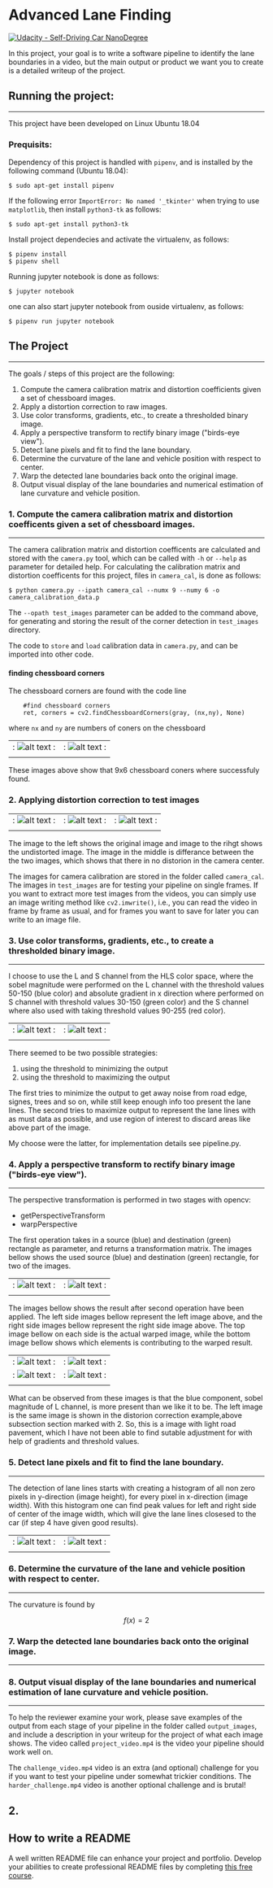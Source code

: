 # Advanced Lane Finding



[image1]: ./output_images/corners_calibration2.jpg
[image2]: ./output_images/corners_calibration3.jpg
[image3]: ./test_images/test1.jpg
[image4]: ./output_images/undist_test1.jpg
[image5]: ./output_images/undist_diff_test1.jpg
[image6]: ./output_images/test_images/binary/test1_binary.jpg
[image7]: ./output_images/test_images/binary/test2_binary.jpg
[warped1]: ./output_images/test_images/warped/test1_warped.jpg
[warped2]: ./output_images/test_images/warped/test2_warped.jpg
[warped3]: ./output_images/test_images/color/test1_warped.jpg
[warped4]: ./output_images/test_images/color/test2_warped.jpg


[![Udacity - Self-Driving Car NanoDegree](https://s3.amazonaws.com/udacity-sdc/github/shield-carnd.svg)](http://www.udacity.com/drive)


In this project, your goal is to write a software pipeline to identify the lane boundaries in a video, but the main output or product we want you to create is a detailed writeup of the project.    

## Running the project:
---

This project have been developed on Linux Ubuntu 18.04

### Prequisits:

Dependency of this project is handled with `pipenv`, and is installed by the following command (Ubuntu 18.04):
```
$ sudo apt-get install pipenv
```

If the following error `ImportError: No named '_tkinter'` when trying to use `matplotlib`, then install `python3-tk` as follows:
```
$ sudo apt-get install python3-tk
```

Install project dependecies and activate the virtualenv, as follows:
```
$ pipenv install
$ pipenv shell
```  

Running jupyter notebook is done as follows:
```
$ jupyter notebook
```

one can also start jupyter notebook from ouside virtualenv, as follows:
```
$ pipenv run jupyter notebook
```


## The Project
---

The goals / steps of this project are the following:

1. Compute the camera calibration matrix and distortion coefficients given a set of chessboard images.
1. Apply a distortion correction to raw images.
1. Use color transforms, gradients, etc., to create a thresholded binary image.
1. Apply a perspective transform to rectify binary image ("birds-eye view").
1. Detect lane pixels and fit to find the lane boundary.
1. Determine the curvature of the lane and vehicle position with respect to center.
1. Warp the detected lane boundaries back onto the original image.
1. Output visual display of the lane boundaries and numerical estimation of lane curvature and vehicle position.

### 1. Compute the camera calibration matrix and distortion coefficents given a set of chessboard images.
---

The camera calibration matrix and distortion coefficents are calculated and stored with the `camera.py` tool, which can be called with `-h` or `--help` as parameter for detailed help. For calculating the calibration matrix and distortion coefficents for this project, files in `camera_cal`, is done as follows:  

```
$ python camera.py --ipath camera_cal --numx 9 --numy 6 -o camera_calibration_data.p
```  

The `--opath test_images` parameter can be added to the command above, for generating and storing the result of the corner detection in `test_images` directory.


The code to `store` and `load` calibration data in `camera.py`, and can be imported into other code.

#### finding chessboard corners

The chessboard corners are found with the code line
```
    #find chessboard corners
    ret, corners = cv2.findChessboardCorners(gray, (nx,ny), None)
```
where `nx` and `ny` are numbers of coners on the chessboard 

| | | 
|:-------------------------:|:-------------------------:|
|:  ![alt text][image1]   :|:  ![alt text][image2]   :|
| | | 

These images above show that 9x6 chessboard coners where successfuly found. 

### 2. Applying distortion correction to test images


| | | |
|:-------------------------:|:-------------------------:|:-------------------------:|
|:  ![alt text][image3]   :|:  ![alt text][image5]   :|:  ![alt text][image4]   :|
| | | |

The image to the left shows the original image and image to the rihgt shows the undistorted image. The image in the middle is differance between the the two images, which shows that there in no distorion in the camera center.



The images for camera calibration are stored in the folder called `camera_cal`.  The images in `test_images` are for testing your pipeline on single frames.  If you want to extract more test images from the videos, you can simply use an image writing method like `cv2.imwrite()`, i.e., you can read the video in frame by frame as usual, and for frames you want to save for later you can write to an image file.  

### 3. Use color transforms, gradients, etc., to create a thresholded binary image.
---

I choose to use the L and S channel from the HLS color space, where the sobel magnitude were performed on the L channel with the threshold values 50-150 (blue color) and absolute gradient in x direction where performed on S channel with threshold values 30-150 (green color) and the S channel where also used with taking threshold values 90-255 (red color).

| | |
|:-------------------------:|:-------------------------:|
|:  ![alt text][image6]   :|:  ![alt text][image7]   :|
| | |


There seemed to be two possible strategies:
1. using the threshold to minimizing the output
1. using the threshold to maximizing the output

The first tries to minimize the output to get away noise from road edge, signes, trees and so on, while still keep enough info too present the lane lines. The second tries to maximize output to represent the lane lines with as must data as possible, and use region of interest to discard areas like above part of the image. 

My choose were the latter, for implementation details see pipeline.py.


### 4. Apply a perspective transform to rectify binary image ("birds-eye view").
---

The perspective transformation is performed in two stages with opencv:
* getPerspectiveTransform
* warpPerspective

The first operation takes in a source (blue) and destination (green) rectangle as parameter, and returns a transformation matrix. The images bellow shows the used source (blue) and destination (green) rectangle, for two of the images.

[lines1]: ./output_images/test_images/lines/test1_lines.jpg
[lines2]: ./output_images/test_images/lines/test2_lines.jpg

| | | 
|:-------------------------:|:-------------------------:|
|:   ![alt text][lines1]   :|:  ![alt text][lines2]   :|
| | | 

The images bellow shows the result after second operation have been applied. The left side images bellow represent the left image above, and the right side images bellow represent the right side image above. The top image bellow on each side is the actual warped image, while the bottom image bellow shows which elements is contributing to the warped result.

| | | 
|:-------------------------:|:-------------------------:|
|:  ![alt text][warped1]   :|:  ![alt text][warped2]   :|
|:  ![alt text][warped3]   :|:  ![alt text][warped4]   :|
| | | 

What can be observed from these images is that the blue component, sobel magnitude of L channel, is more present than we like it to be. The left image is the same image is shown in the distorion correction example,above subsection section marked with 2. So, this is a image with light road pavement, which I have not been able to find sutable adjustment for with help  of gradients and threshold values. 


### 5. Detect lane pixels and fit to find the lane boundary.
---

[histo1]: ./output_images/test_images/histogram/test1.png
[histo2]: ./output_images/test_images/histogram/test2.png 

The detection of lane lines starts with creating a histogram of all non zero pixels in y-direction (image height), for every pixel in x-direction (image width). With this histogram one can find peak values for left and right side of center of the image width, which will give the lane lines closesed to the car (if step 4 have given good results). 

| | | 
|:-------------------------:|:-------------------------:|
|:  ![alt text][histo1]   :|:  ![alt text][histo2]   :|
| | | 




### 6. Determine the curvature of the lane and vehicle position with respect to center.
---
The curvature is found by

$$ 
f(x)=2 
$$





### 7. Warp the detected lane boundaries back onto the original image.
---

### 8. Output visual display of the lane boundaries and numerical estimation of lane curvature and vehicle position.
---




To help the reviewer examine your work, please save examples of the output from each stage of your pipeline in the folder called `output_images`, and include a description in your writeup for the project of what each image shows.    The video called `project_video.mp4` is the video your pipeline should work well on.  

The `challenge_video.mp4` video is an extra (and optional) challenge for you if you want to test your pipeline under somewhat trickier conditions.  The `harder_challenge.mp4` video is another optional challenge and is brutal!

## 2. 







## How to write a README
A well written README file can enhance your project and portfolio.  Develop your abilities to create professional README files by completing [this free course](https://www.udacity.com/course/writing-readmes--ud777).

